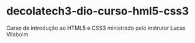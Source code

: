 # decolatech3-dio-curso-hml5-css3
 Curso de introdução ao HTML5 e CSS3 ministrado pelo instrutor Lucas Vilaboim

